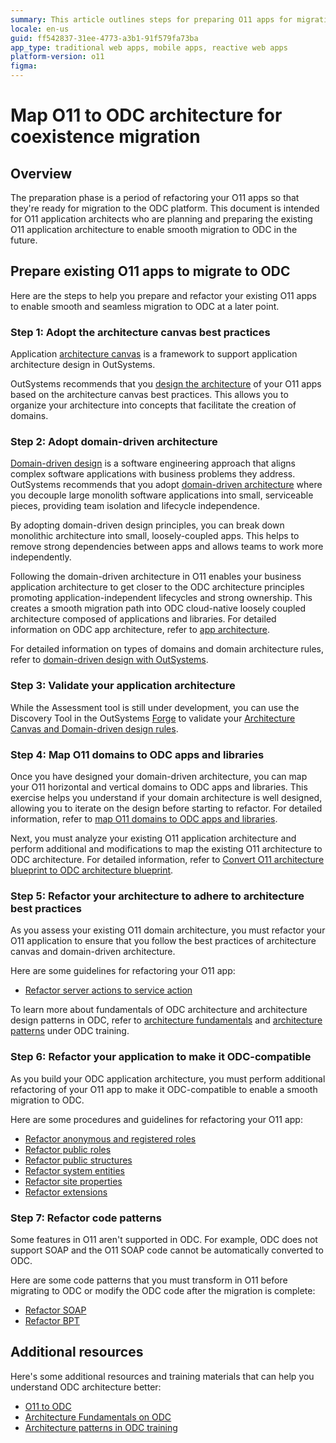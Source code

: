 ```yaml
---
summary: This article outlines steps for preparing O11 apps for migration to OutSystems Developer Cloud (ODC), focusing on adopting best practices in architecture and domain-driven design for a smooth transition.
locale: en-us
guid: ff542837-31ee-4773-a3b1-91f579fa73ba
app_type: traditional web apps, mobile apps, reactive web apps
platform-version: o11
figma: 
---
```


# Map O11 to ODC architecture for coexistence migration

## Overview

The preparation phase is a period of refactoring your O11 apps so that they're ready for migration to the ODC platform. This document is intended for O11 application architects who are planning and preparing the existing O11 application architecture to enable smooth migration to ODC in the future.

## Prepare existing O11 apps to migrate to ODC

Here are the steps to help you prepare and refactor your existing O11 apps to enable smooth and seamless migration to ODC at a later point.

### Step 1:  Adopt the architecture canvas best practices

Application [architecture canvas](https://success.outsystems.com/documentation/best_practices/architecture/designing_the_architecture_of_your_outsystems_applications/the_architecture_canvas/#) is a framework to support application architecture design in OutSystems.

OutSystems recommends that you [design the architecture](https://success.outsystems.com/documentation/best_practices/architecture/designing_the_architecture_of_your_outsystems_applications/) of your O11 apps based on the architecture canvas best practices. This allows you to organize your architecture into concepts that facilitate the creation of domains.

### Step 2: Adopt domain-driven architecture

[Domain-driven design](https://success.outsystems.com/documentation/best_practices/architecture/outsystems_domain_driven_architecture/domain_driven_design/) is a software engineering approach that aligns complex software applications with business problems they address.
OutSystems recommends that you adopt [domain-driven architecture](https://success.outsystems.com/documentation/best_practices/architecture/outsystems_domain_driven_architecture/) where you decouple large monolith software applications into small, serviceable pieces, providing team isolation and lifecycle independence.

By adopting domain-driven design principles, you can break down monolithic architecture into small, loosely-coupled apps. This helps to remove strong dependencies between apps and allows teams to work more independently.

Following the domain-driven architecture in O11 enables your business application architecture to get closer to the ODC architecture principles promoting application-independent lifecycles and strong ownership. This creates a smooth migration path into ODC cloud-native loosely coupled architecture composed of applications and libraries. For detailed information on ODC app architecture, refer to [app architecture](https://success.outsystems.com/documentation/outsystems_developer_cloud/building_apps/app_architecture/).

For detailed information on types of domains and domain architecture rules,  refer to [domain-driven design with OutSystems](https://success.outsystems.com/documentation/best_practices/architecture/outsystems_domain_driven_architecture/domain_driven_design_with_outsystems/).

### Step 3: Validate your application architecture

While the Assessment tool is still under development, you can use the Discovery Tool in the  OutSystems [Forge](https://www.outsystems.com/forge/component-overview/409/discovery) to validate your [Architecture Canvas and Domain-driven design rules](https://success.outsystems.com/documentation/best_practices/architecture/designing_the_architecture_of_your_outsystems_applications/validating_your_application_architecture/).

### Step 4: Map O11 domains to ODC apps and libraries 

Once you have designed your domain-driven architecture, you can map your O11 horizontal and vertical domains to ODC apps and libraries. This exercise helps you understand if your domain architecture is well designed, allowing you to iterate on the design before starting to refactor. 
For detailed information, refer to [map O11 domains to ODC apps and libraries](plan-map-incremental.md).

Next, you must analyze your existing O11 application architecture and perform additional and modifications to map the existing O11 architecture to ODC architecture.
For detailed information, refer to [Convert O11 architecture blueprint to ODC architecture blueprint](plan-convert-arch-incrementale.md).

### Step 5: Refactor your architecture to adhere to architecture best practices

As you assess your existing O11 domain architecture, you must refactor your O11 application to ensure that you follow the best practices of architecture canvas and domain-driven architecture.

Here are some guidelines for refactoring your O11 app:

* [Refactor server actions to service action](../code-patterns/arch-server-action.md)

To learn more about fundamentals of ODC architecture and architecture design patterns in ODC, refer to [architecture fundamentals](https://learn.outsystems.com/training/journeys/architecture-fundamentals-559/apps/odc/1) and [architecture patterns](https://learn.outsystems.com/training/journeys/architecture-patterns-581/odc) under ODC training.

### Step 6: Refactor your application to make it ODC-compatible

As you build your ODC application architecture, you must perform additional refactoring of your O11 app to make it ODC-compatible to enable a smooth migration to ODC.

Here are some procedures and guidelines for refactoring your O11 app:

* [Refactor anonymous and registered roles](../code-patterns/refactor-anonymous-registered-roles.md)
* [Refactor public roles](../code-patterns/arch-role.md)
* [Refactor public structures](../code-patterns/arch-priv-struct.md)
* [Refactor system entities](../code-patterns/refactor-systementities.md)
* [Refactor site properties](../code-patterns/refactor-siteproperties.md)
* [Refactor extensions](../code-patterns/arch-extension.md)

### Step 7: Refactor code patterns

Some features in O11 aren't supported in ODC. For example, ODC does not support SOAP and the O11 SOAP code cannot be automatically converted to ODC. 

Here are some code patterns that you must transform in O11 before migrating to ODC or modify the ODC code after the migration is complete:

* [Refactor SOAP](../code-patterns/elem-soap.md)
* [Refactor BPT](../code-patterns/elem-bpt.md)

## Additional resources

Here's some additional resources and training materials that can help you understand ODC architecture better:

* [O11 to ODC](https://learn.outsystems.com/training/journeys/from-o11-to-odc-569)
* [Architecture Fundamentals on ODC](https://learn.outsystems.com/training/journeys/architecture-fundamentals-559/)
* [Architecture patterns in ODC training](https://learn.outsystems.com/training/journeys/architecture-patterns-581/)
